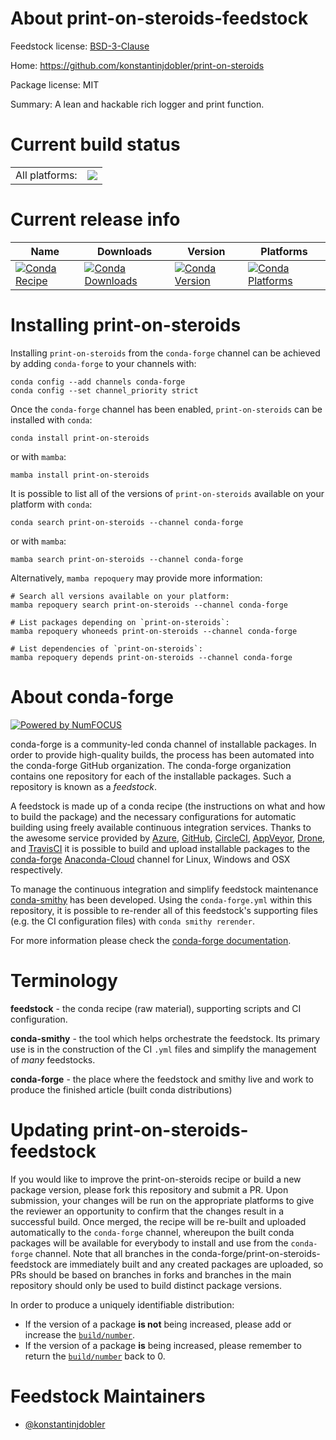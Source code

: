 About print-on-steroids-feedstock
=================================

Feedstock license: [BSD-3-Clause](https://github.com/conda-forge/print-on-steroids-feedstock/blob/main/LICENSE.txt)

Home: https://github.com/konstantinjdobler/print-on-steroids

Package license: MIT

Summary: A lean and hackable rich logger and print function.

Current build status
====================


<table><tr><td>All platforms:</td>
    <td>
      <a href="https://dev.azure.com/conda-forge/feedstock-builds/_build/latest?definitionId=20294&branchName=main">
        <img src="https://dev.azure.com/conda-forge/feedstock-builds/_apis/build/status/print-on-steroids-feedstock?branchName=main">
      </a>
    </td>
  </tr>
</table>

Current release info
====================

| Name | Downloads | Version | Platforms |
| --- | --- | --- | --- |
| [![Conda Recipe](https://img.shields.io/badge/recipe-print--on--steroids-green.svg)](https://anaconda.org/conda-forge/print-on-steroids) | [![Conda Downloads](https://img.shields.io/conda/dn/conda-forge/print-on-steroids.svg)](https://anaconda.org/conda-forge/print-on-steroids) | [![Conda Version](https://img.shields.io/conda/vn/conda-forge/print-on-steroids.svg)](https://anaconda.org/conda-forge/print-on-steroids) | [![Conda Platforms](https://img.shields.io/conda/pn/conda-forge/print-on-steroids.svg)](https://anaconda.org/conda-forge/print-on-steroids) |

Installing print-on-steroids
============================

Installing `print-on-steroids` from the `conda-forge` channel can be achieved by adding `conda-forge` to your channels with:

```
conda config --add channels conda-forge
conda config --set channel_priority strict
```

Once the `conda-forge` channel has been enabled, `print-on-steroids` can be installed with `conda`:

```
conda install print-on-steroids
```

or with `mamba`:

```
mamba install print-on-steroids
```

It is possible to list all of the versions of `print-on-steroids` available on your platform with `conda`:

```
conda search print-on-steroids --channel conda-forge
```

or with `mamba`:

```
mamba search print-on-steroids --channel conda-forge
```

Alternatively, `mamba repoquery` may provide more information:

```
# Search all versions available on your platform:
mamba repoquery search print-on-steroids --channel conda-forge

# List packages depending on `print-on-steroids`:
mamba repoquery whoneeds print-on-steroids --channel conda-forge

# List dependencies of `print-on-steroids`:
mamba repoquery depends print-on-steroids --channel conda-forge
```


About conda-forge
=================

[![Powered by
NumFOCUS](https://img.shields.io/badge/powered%20by-NumFOCUS-orange.svg?style=flat&colorA=E1523D&colorB=007D8A)](https://numfocus.org)

conda-forge is a community-led conda channel of installable packages.
In order to provide high-quality builds, the process has been automated into the
conda-forge GitHub organization. The conda-forge organization contains one repository
for each of the installable packages. Such a repository is known as a *feedstock*.

A feedstock is made up of a conda recipe (the instructions on what and how to build
the package) and the necessary configurations for automatic building using freely
available continuous integration services. Thanks to the awesome service provided by
[Azure](https://azure.microsoft.com/en-us/services/devops/), [GitHub](https://github.com/),
[CircleCI](https://circleci.com/), [AppVeyor](https://www.appveyor.com/),
[Drone](https://cloud.drone.io/welcome), and [TravisCI](https://travis-ci.com/)
it is possible to build and upload installable packages to the
[conda-forge](https://anaconda.org/conda-forge) [Anaconda-Cloud](https://anaconda.org/)
channel for Linux, Windows and OSX respectively.

To manage the continuous integration and simplify feedstock maintenance
[conda-smithy](https://github.com/conda-forge/conda-smithy) has been developed.
Using the ``conda-forge.yml`` within this repository, it is possible to re-render all of
this feedstock's supporting files (e.g. the CI configuration files) with ``conda smithy rerender``.

For more information please check the [conda-forge documentation](https://conda-forge.org/docs/).

Terminology
===========

**feedstock** - the conda recipe (raw material), supporting scripts and CI configuration.

**conda-smithy** - the tool which helps orchestrate the feedstock.
                   Its primary use is in the construction of the CI ``.yml`` files
                   and simplify the management of *many* feedstocks.

**conda-forge** - the place where the feedstock and smithy live and work to
                  produce the finished article (built conda distributions)


Updating print-on-steroids-feedstock
====================================

If you would like to improve the print-on-steroids recipe or build a new
package version, please fork this repository and submit a PR. Upon submission,
your changes will be run on the appropriate platforms to give the reviewer an
opportunity to confirm that the changes result in a successful build. Once
merged, the recipe will be re-built and uploaded automatically to the
`conda-forge` channel, whereupon the built conda packages will be available for
everybody to install and use from the `conda-forge` channel.
Note that all branches in the conda-forge/print-on-steroids-feedstock are
immediately built and any created packages are uploaded, so PRs should be based
on branches in forks and branches in the main repository should only be used to
build distinct package versions.

In order to produce a uniquely identifiable distribution:
 * If the version of a package **is not** being increased, please add or increase
   the [``build/number``](https://docs.conda.io/projects/conda-build/en/latest/resources/define-metadata.html#build-number-and-string).
 * If the version of a package **is** being increased, please remember to return
   the [``build/number``](https://docs.conda.io/projects/conda-build/en/latest/resources/define-metadata.html#build-number-and-string)
   back to 0.

Feedstock Maintainers
=====================

* [@konstantinjdobler](https://github.com/konstantinjdobler/)

